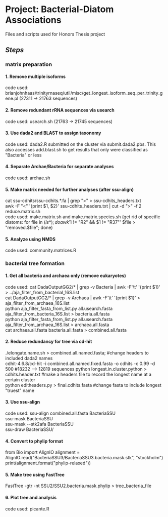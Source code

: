 # Project: Bacterial-Diatom Associations
Files and scripts used for Honors Thesis project

## __*Steps*__
### **matrix preparation**
#### 1. Remove multiple isoforms
code used: brianjohnhaas/trinityrnaseq/util/misc/get_longest_isoform_seq_per_trinity_gene.pl (27311 -> 21763 sequences)
#### 2. Remove redundant rRNA sequences via usearch
code used: usearch.sh (21763 -> 21745 sequences)
#### 3. Use dada2 and BLAST to assign taxonomy
code used: dada2.R submitted on the cluster via submit.dada2.pbs. 
           This also accesses add.blast.sh to get results that only
           were classified as "Bacteria" or less
#### 4. Separate Archae/Bacteria for separate analyses
code used: archae.sh
#### 5. Make matrix needed for further analyses (after ssu-align)
cat ssu-cdhits/ssu-cdhits.*.fa | grep ">" > ssu-cdhits_headers.txt     
awk -F "<" '{print $1, $2}' ssu-cdhits_headers.txt | cut -d ">" -f 2     
reduce.matrix.sh     
code used: make.matrix.sh and make.matrix.species.sh (get rid of specific diatoms: for file in $(ls *); do awk '$1 != "R2" && $1 != "R37"' $file > "removed.$file"; done)
#### 5. Analyze using NMDS
code used: community.matrices.R
   
       

### **bacterial tree formation**
#### 1. Get all bacteria and archaea only (remove eukaryotes)
code used: cat DadaOutputGG2/* | grep -v Bacteria |  awk -F'\t' '{print $1}' > ../aja_filter_from_bacterial_16S.list   
cat DadaOutputGG2/* | grep -v Archaea |  awk -F'\t' '{print $1}' > aja_filter_from_archaea_16S.list    
python aja_filter_fasta_from_list.py all.usearch.fasta aja_filter_from_bacteria_16S.list > bacteria.all.fasta    
python aja_filter_fasta_from_list.py all.usearch.fasta aja_filter_from_archaea_16S.list > archaea.all.fasta   
cat archaea.all.fasta bacteria.all.fasta > combined.all.fasta    
#### 2. Reduce redundancy for tree via cd-hit
./elongate.name.sh > combined.all.named.fasta; #change headers to included dada2 names     
cdhit-4.6.8/cd-hit -i combined.all.named.fixed.fasta -o cdhits -c 0.99 -d 500 #18232  —>  12819 sequences 
python longest.in.cluster.python > cdhits.header.txt #make a headers file to record the longest name at a certain cluster     
python editheaders.py > final.cdhits.fasta #change fasta to include longest "truest" name      
#### 3. Use ssu-align
code used: ssu-align combined.all.fasta BacteriaSSU   
ssu-mask BacteriaSSU   
ssu-mask --stk2afa BacteriaSSU   
ssu-draw BacteriaSSU/   
#### 4. Convert to phylip format
from Bio import AlignIO
alignment = AlignIO.read("BacteriaSSU3/BacteriaSSU3.bacteria.mask.stk", "stockholm")
print(alignment.format("phylip-relaxed"))
#### 5. Make tree using FastTree
FastTree -gtr -nt SSU2/SSU2.bacteria.mask.phylip > tree_bacteria_file
#### 6. Plot tree and analysis
code used: picante.R
